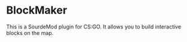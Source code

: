 # BlockMaker
This is a SourdeMod plugin for CS:GO. It allows you to build interactive blocks on the map.
